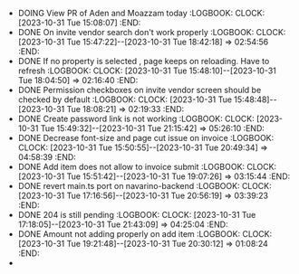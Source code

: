 - DOING View PR of Aden and Moazzam today
  :LOGBOOK:
  CLOCK: [2023-10-31 Tue 15:08:07]
  :END:
- DONE On invite vendor search don't work properly
  :LOGBOOK:
  CLOCK: [2023-10-31 Tue 15:47:22]--[2023-10-31 Tue 18:42:18] =>  02:54:56
  :END:
- DONE If no property is selected , page keeps on reloading. Have to refresh
  :LOGBOOK:
  CLOCK: [2023-10-31 Tue 15:48:10]--[2023-10-31 Tue 18:04:50] =>  02:16:40
  :END:
- DONE Permission checkboxes on invite vendor screen should be checked by default
  :LOGBOOK:
  CLOCK: [2023-10-31 Tue 15:48:48]--[2023-10-31 Tue 18:08:21] =>  02:19:33
  :END:
- DONE Create password link is not working
  :LOGBOOK:
  CLOCK: [2023-10-31 Tue 15:49:32]--[2023-10-31 Tue 21:15:42] =>  05:26:10
  :END:
- DONE Decrease font-size and page cut issue on invoice
  :LOGBOOK:
  CLOCK: [2023-10-31 Tue 15:50:55]--[2023-10-31 Tue 20:49:34] =>  04:58:39
  :END:
- DONE Add item does not allow to invoice submit
  :LOGBOOK:
  CLOCK: [2023-10-31 Tue 15:51:42]--[2023-10-31 Tue 19:07:26] =>  03:15:44
  :END:
- DONE revert main.ts port on navarino-backend
  :LOGBOOK:
  CLOCK: [2023-10-31 Tue 17:16:56]--[2023-10-31 Tue 20:56:19] =>  03:39:23
  :END:
- DONE 204 is still pending
  :LOGBOOK:
  CLOCK: [2023-10-31 Tue 17:18:05]--[2023-10-31 Tue 21:43:09] =>  04:25:04
  :END:
- DONE Amount not adding properly on add item
  :LOGBOOK:
  CLOCK: [2023-10-31 Tue 19:21:48]--[2023-10-31 Tue 20:30:12] =>  01:08:24
  :END:
-